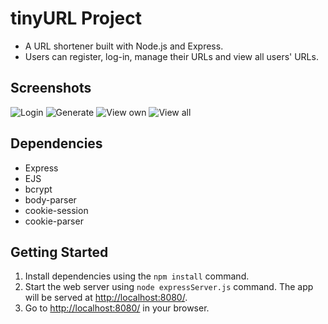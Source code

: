 # tinyURL Project

* A URL shortener built with Node.js and Express.
* Users can register, log-in, manage their URLs and view all users' URLs.

## Screenshots
![Login](https://imgur.com/vfOnl1z.png)
![Generate](https://imgur.com/ewPbEbw.png)
![View own](https://imgur.com/U59n5zP.png)
![View all](https://imgur.com/4j7cs96.png)

## Dependencies

* Express
* EJS
* bcrypt
* body-parser
* cookie-session
* cookie-parser

## Getting Started

1. Install dependencies using the `npm install` command.
2. Start the web server using `node expressServer.js` command. The app will be served at <http://localhost:8080/>.
3. Go to <http://localhost:8080/> in your browser.
